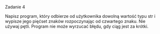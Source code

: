 Zadanie 4

Napisz program, który odbierze od użytkownika dowolną wartość typu str i wypisze jego pięćset znaków rozpoczynając od czwartego znaku. Nie używaj pętli. Program nie może wyrzucać błędu, gdy ciąg jest za krótki.

